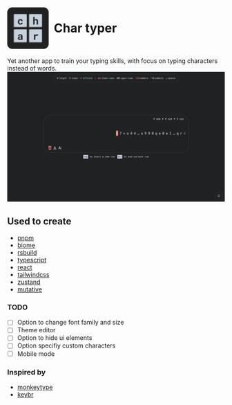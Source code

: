 # <div style="display: flex; align-items: center;"><img src="./public/favicon.svg" alt="Char typer favicon" width="96px" /> <span style="margin-left: 12px;">Char typer</span></div>
Yet another app to train your typing skills, with focus on typing characters instead of words.
![Char typer img](./public/cover.jpeg)
## Used to create
- [pnpm](https://pnpm.io)
- [biome](https://biomejs.dev)
- [rsbuild](https://rsbuild.dev)
- [typescript](https://www.typescriptlang.org)
- [react](https://react.dev)
- [tailwindcss](https://tailwindcss.com)
- [zustand](https://github.com/pmndrs/zustand)
- [mutative](https://github.com/unadlib/mutative)

### TODO
- [ ] Option to change font family and size
- [ ] Theme editor
- [ ] Option to hide ui elements
- [ ] Option specifiy custom characters
- [ ] Mobile mode

### Inspired by
- [monkeytype](https://monkeytype.com/)
- [keybr](https://www.keybr.com/)
